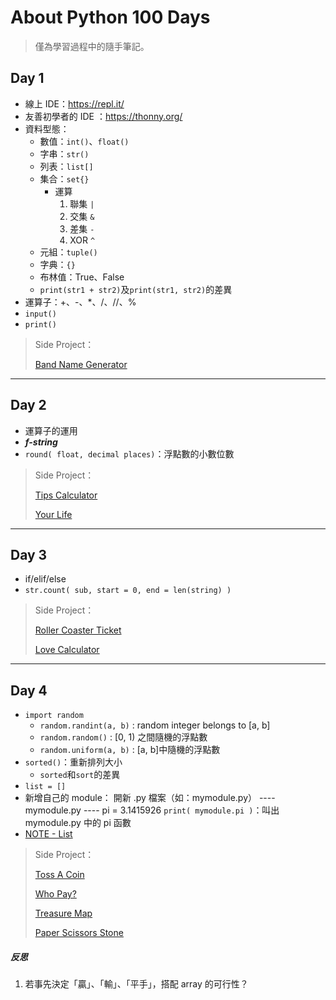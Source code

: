 # About Python 100 Days
> 僅為學習過程中的隨手筆記。

## Day 1
- 線上 IDE：https://repl.it/
- 友善初學者的 IDE ：https://thonny.org/
- 資料型態：
  - 數值：`int()`、`float()`
  - 字串：`str()`
  - 列表：`list[]`
  - 集合：`set{}`
    - 運算
      1. 聯集 `|`
      2. 交集 `&`
      3. 差集 `-`
      4. XOR `^`
  - 元組：`tuple()`
  - 字典：`{}`
  - 布林值：True、False
  - `print(str1 + str2)`及`print(str1, str2)`的差異
- 運算子：+、-、*、/、//、% 
- `input()`
- `print()`

> Side Project：
> 
> [Band Name Generator](https://github.com/49831117/Python-100-Days/blob/master/band-name-generator.py)

----

## Day 2
- 運算子的運用
- ***f-string***
- `round( float, decimal places)`：浮點數的小數位數
  
> Side Project：
> 
> [Tips Calculator](https://github.com/49831117/Python-100-Days/blob/master/tips_calculator.py)
> 
> [Your Life](https://github.com/49831117/Python-100-Days/blob/master/your_life.py)

----

## Day 3
- if/elif/else
- `str.count( sub, start = 0, end = len(string) )`

> Side Project：
> 
> [Roller Coaster Ticket](https://github.com/49831117/Python-100-Days/blob/master/roller_coaster_ticket.py)
> 
> [Love Calculator](https://github.com/49831117/Python-100-Days/blob/master/love_calculator.py)

----

## Day 4
- `import random`
  - `random.randint(a, b)` : random integer belongs to [a, b]
  - `random.random()` : [0, 1) 之間隨機的浮點數
  - `random.uniform(a, b)` : [a, b]中隨機的浮點數
- `sorted()`：重新排列大小
  - `sorted`和`sort`的差異
- `list = []`
- 新增自己的 module：
  開新 .py 檔案（如：mymodule.py）
        ---- mymodule.py ----
        pi = 3.1415926
    `print( mymodule.pi )`：叫出 mymodule.py 中的 pi 函數
- [NOTE - List](https://docs.python.org/3/tutorial/datastructures.html#data-structures)

> Side Project：
> 
> [Toss A Coin](https://github.com/49831117/Python-100-Days/blob/master/toaa_a_coin.py)
> 
> [Who Pay?](https://github.com/49831117/Python-100-Days/blob/master/who_pay.py)
> 
> [Treasure Map](https://github.com/49831117/Python-100-Days/blob/master/treasure_map.py)
> 
> [Paper Scissors Stone](https://github.com/49831117/Python-100-Days/blob/master/paper_scissors_stone.py)


##### 反思 
1. 若事先決定「贏」、「輸」、「平手」，搭配 array 的可行性？